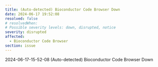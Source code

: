 ```yaml
---
title: (Auto-detected) Bioconductor Code Browser Down
date: 2024-06-17 19:52:08
resolved: false
# resolvedWhen: 
# Possible severity levels: down, disrupted, notice
severity: disrupted
affected:
  - Bioconductor Code Browser
section: issue
---
```


2024-06-17-15-52-08 (Auto-detected) Bioconductor Code Browser Down

